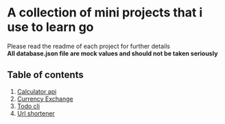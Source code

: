 # A collection of mini projects that i use to learn go

Please read the readme of each project for further details </br>
**All database.json file are mock values and should not be taken seriously**

## Table of contents

1. [Calculator api](./calculator_api/)
1. [Currency Exchange](./go_currency_exchange/)
1. [Todo cli](./go_todos/readme.md)
1. [Url shortener](./go_url_shortener/)
